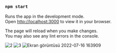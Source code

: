 

### `npm start`

Runs the app in the development mode.\
Open [http://localhost:3000](http://localhost:3000) to view it in your browser.

The page will reload when you make changes.\
You may also see any lint errors in the console.

![2](https://user-images.githubusercontent.com/53064323/179357404-c2a6210d-6dcc-4991-84ea-ddea9f84ed1f.png)
![3](https://user-images.githubusercontent.com/53064323/179357411-cd0d61c7-7e74-4b3b-b65f-cf3ed1364c0e.png)
![Ekran görüntüsü 2022-07-16 163909](https://user-images.githubusercontent.com/53064323/179357413-b02b8910-f82a-41ee-8253-cb7a34034ba5.png)
